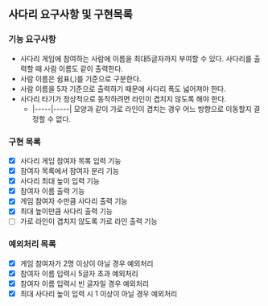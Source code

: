 ## 사다리 요구사항 및 구현목록
### 기능 요구사항
* 사다리 게임에 참여하는 사람에 이름을 최대5글자까지 부여할 수 있다. 사다리를 출력할 때 사람 이름도 같이 출력한다.
* 사람 이름은 쉼표(,)를 기준으로 구분한다.
* 사람 이름을 5자 기준으로 출력하기 때문에 사다리 폭도 넓어져야 한다.
* 사다리 타기가 정상적으로 동작하려면 라인이 겹치지 않도록 해야 한다.
    * |-----|-----| 모양과 같이 가로 라인이 겹치는 경우 어느 방향으로 이동할지 결정할 수 없다.
 
### 구현 목록
* [X] 사다리 게임 참여자 목록 입력 기능
* [X] 참여자 목록에서 참여자 분리 기능
* [X] 사다리 최대 높이 입력 기능
* [X] 참여자 이름 출력 기능
* [X] 게임 참여자 수만큼 사다리 출력 기능
* [X] 최대 높이만큼 사다리 출력 기능
* [ ] 가로 라인이 겹치지 않도록 가로 라인 출력 기능

### 예외처리 목록
* [X] 게임 참여자가 2명 이상이 아닐 경우 예외처리
* [X] 참여자 이름 입력시 5글자 초과 예외처리
* [X] 참여자 이름 입력시 빈 글자일 경우 예외처리
* [X] 최대 사다리 높이 입력 시 1 이상이 아닐 경우 예외처리
